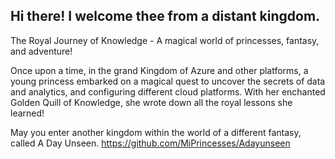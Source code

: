 ## Hi there! I welcome thee from a distant kingdom.


The Royal Journey of Knowledge - A magical world of princesses, fantasy, and adventure!

Once upon a time, in the grand Kingdom of Azure and other platforms, a young princess embarked on a magical quest to uncover the secrets of data and analytics, and configuring different cloud platforms.
With her enchanted Golden Quill of Knowledge, she wrote down all the royal lessons she learned!

May you enter another kingdom within the world of a different fantasy, called A Day Unseen. https://github.com/MiPrincesses/Adayunseen

